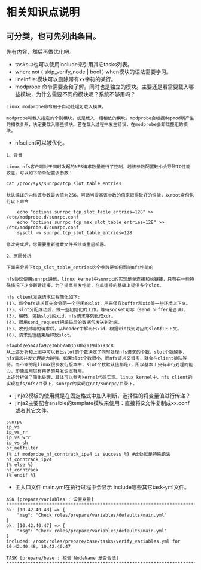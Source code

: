 # 相关知识点说明
## 可分类，也可先列出条目。
先有内容，然后再做优化吧。

- tasks中也可以使用include来引用其它tasks列表。
-   when: not ( skip_verify_node | bool ) when模块的语法需要学习。
-   lineinfile:模块可以删除带有xx字符的某行。
- modprobe 命令需要查和了解。同时也是独立的模块。主要还是看需要载入哪些模块，为什么需要不同的模块呢？系统不够用吗？
```shell script
Linux modprobe命令用于自动处理可载入模块。

modprobe可载入指定的个别模块，或是载入一组相依的模块。modprobe会根据depmod所产生的相依关系，决定要载入哪些模块。若在载入过程中发生错误，在modprobe会卸载整组的模块。
```

- nfsclient可以被优化。
```shell script
1、背景

Linux nfs客户端对于同时发起的NFS请求数量进行了控制，若该参数配置较小会导致IO性能较差。可以如下命令配置该参数：

cat /proc/sys/sunrpc/tcp_slot_table_entries

默认编译的内核该参数最大值为256，可适当提高该参数的值来取得较好的性能，以root身份执行以下命令

    echo "options sunrpc tcp_slot_table_entries=128" >> /etc/modprobe.d/sunrpc.conf
    echo "options sunrpc tcp_max_slot_table_entries=128" >>  /etc/modprobe.d/sunrpc.conf
    sysctl -w sunrpc.tcp_slot_table_entries=128

修改完成后，您需要重新挂载文件系统或重启机器。

2、原因分析

下面来分析下tcp_slot_table_entries这个参数是如何影响nfs性能的

nfs协议使用sunrpc通信，linux kernel中sunrpc的实现是单连接和长链接，只有在一些特殊情况下才会新建连接。为了提高并发性能，在单连接的基础上提供多个slot。

nfs client发送请求过程简化如下:
(1)、每个nfs请求首先会分配一个空闲的slot，用来保存buffer和xid等一些环境上下文。
(2)、slot分配成功后，做一些初始化的工作，等待socket可写（send buffer是否满），
(3)、编码，包括slot的xid，nfs请求序列化成xdr。
(4)、调用send_request把编码后的数据包发送到对端。
(5)、收到对端的请求后，从header中解码出xid，根据xid找到对应的slot和上下文。
(6)、请求处理结束后释放slot。

efa4bf2e5647fa92e36bb7a03b78b2a19db793c8
从上述分析和上图中可以看出slot的个数决定了同时处理nfs请求的个数。slot个数越多，nfs请求并发处理能力越强，如果slot个数很小，而nfs请求又很多，就会在client排队等待。而不幸的是linux很多发行版本中，slot个数默认值都是2，所以基本上只有串行处理的能力，即使应用层有再多的并发也没有用。
上述分析做了简化处理，具体可以参考kernel代码实现。linux kernel中，nfs client的实现在fs/nfs/目录下，sunrpc的实现在net/sunrpc/目录下。 
```

- jinja2模板的使用就是在固定格式中加入判断，选择性的将变量值进行传递？
- jinja2主要配合ansible的template模块来使用：直接将j2文件复制成xx.conf或者其它文件。
```shell script
sunrpc
ip_vs
ip_vs_rr
ip_vs_wrr
ip_vs_sh
br_netfilter
{% if modprobe_nf_conntrack_ipv4 is success %} #此处就是特殊语法
nf_conntrack_ipv4
{% else %}
nf_conntrack
{% endif %}
```

- 主入口文件 main.yml在执行过程中会显示 include哪些其它task-yml文件。
```shell script
ASK [prepare/variables : 设置变量] ****************************************************************************************************************************************************
ok: [10.42.40.48] => {
    "msg": "Check roles/prepare/variables/defaults/main.yml"
}
ok: [10.42.40.47] => {
    "msg": "Check roles/prepare/variables/defaults/main.yml"
}
included: /root/roles/prepare/base/tasks/verify_variables.yml for 10.42.40.48, 10.42.40.47

TASK [prepare/base : 校验 NodeName 是否合法] *********************************************************************************************************************************************

```
